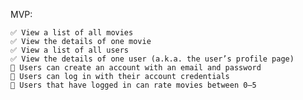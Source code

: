 MVP:

    ✅ View a list of all movies
    ✅ View the details of one movie
    ✅ View a list of all users
    ✅ View the details of one user (a.k.a. the user’s profile page)
    🚧 Users can create an account with an email and password
    🚧 Users can log in with their account credentials
    🚧 Users that have logged in can rate movies between 0–5